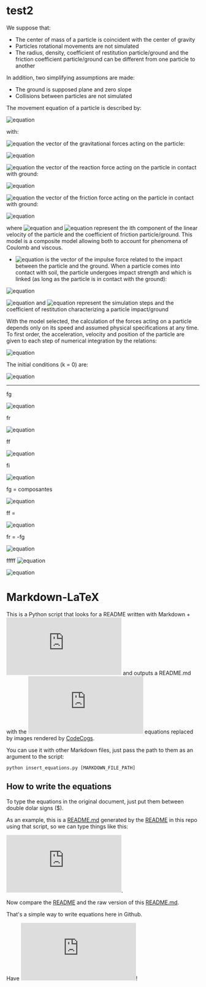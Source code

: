 # test2

We suppose that:
- The center of mass of a particle is coincident with the center of gravity
- Particles rotational movements are not simulated
- The radius, density, coefficient of restitution particle/ground and the friction coefficient particle/ground can be different from one particle to another

In addition, two simplifying assumptions are made:
- The ground is supposed plane and zero slope 
- Collisions between particles are not simulated

The movement equation of a particle is described by:

![equation](http://www.sciweavers.org/download/Tex2Img_1456526547.png)

with:

![equation](http://www.sciweavers.org/download/Tex2Img_1456526628.png) the vector of the gravitational forces acting on the particle:

![equation](http://www.sciweavers.org/download/Tex2Img_1456527329.png)

![equation](http://www.sciweavers.org/download/Tex2Img_1456526682.png) the vector of the reaction force acting on the particle in contact with ground:

![equation](http://www.sciweavers.org/download/Tex2Img_1456527649.png)

![equation](http://www.sciweavers.org/download/Tex2Img_1456527164.png) the vector of the friction force acting on the particle in contact with ground:

![equation](http://www.sciweavers.org/download/Tex2Img_1456533016.png)

where ![equation](http://www.sciweavers.org/download/Tex2Img_1456529475.png) and ![equation](http://www.sciweavers.org/download/Tex2Img_1456529632.png)
represent the ith component of the linear velocity of the particle and the coefficient of friction particle/ground. This model is a composite model allowing both to account for phenomena of Coulomb and viscous.

- ![equation](http://www.sciweavers.org/download/Tex2Img_1456527148.png) is the vector of the impulse force related to the impact between the particle and the ground.
When a particle comes into contact with soil, the particle undergoes impact strength and which is linked (as long as the particle is in contact with the ground):

![equation](http://www.sciweavers.org/download/Tex2Img_1456532916.png)

![equation](http://www.sciweavers.org/download/Tex2Img_1456529864.png) and ![equation](http://www.sciweavers.org/download/Tex2Img_1456529911.png) represent the simulation steps and the coefficient of restitution characterizing a particle impact/ground

With the model selected, the calculation of the forces acting on a particle depends only on its speed and assumed physical specifications at any time. To first order, the acceleration, velocity and position of the particle are given to each step of numerical integration by the relations:

![equation](http://www.sciweavers.org/download/Tex2Img_1456534047.png)

The initial conditions (k = 0) are: 

![equation](http://www.sciweavers.org/download/Tex2Img_1456534192.png) 

*****
fg

![equation](http://www.sciweavers.org/download/Tex2Img_1456526628.png)

fr

![equation](http://www.sciweavers.org/download/Tex2Img_1456526682.png)

ff

![equation](http://www.sciweavers.org/download/Tex2Img_1456527164.png)

fi

![equation](http://www.sciweavers.org/download/Tex2Img_1456527148.png)

fg = composantes

![equation](http://www.sciweavers.org/download/Tex2Img_1456527329.png)

ff =

![equation](http://www.sciweavers.org/download/Tex2Img_1456527562.png)

fr = -fg

![equation](http://www.sciweavers.org/download/Tex2Img_1456527649.png)

fffff
![equation](http://www.sciweavers.org/download/Tex2Img_1456528395.png)

![equation]()




# Markdown-LaTeX

This is a Python script that looks for a README written with Markdown + ![equation](http://latex.codecogs.com/png.latex?%24%24%5CLaTeX%24%24) and outputs a README.md with the ![equation](http://latex.codecogs.com/png.latex?%24%24%5CLaTeX%24%24) equations replaced by images rendered by [CodeCogs].

You can use it with other Markdown files, just pass the path to them as an argument to the script:

```
python insert_equations.py [MARKDOWN_FILE_PATH]
```

## How to write the equations

To type the equations in the original document, just put them between double dolar signs ($).

As an example, this is a [README.md] generated by the [README] in this repo using that script, so we can type things like this:

![equation](http://latex.codecogs.com/png.latex?%24%24%20J%28%5Cmathbf%7BW_1%7D%2C%20%5Cmathbf%7Bb_1%7D%2C%20%5Cmathbf%7BW_2%7D%2C%20%5Cmathbf%7Bb_2%7D%29%20%3D%20%5Cfrac%7B1%7D%7B2t%7D%5Cmathbf%7B1_v%7D%5ET%20%5Ccdot%20%5B%28%28%5Cmathbf%7Ba_3%7D%20-%20%5Cmathbf%7BX%7D%29%20%5Codot%20%28%5Cmathbf%7Ba_3%7D%20-%20%5Cmathbf%7BX%7D%29%29%20%5Ccdot%20%5Cmathbf%7B1_t%7D%5D%20%2B%20%5Cfrac%7B%5Clambda%7D%7B2%7D%5B%5Cmathbf%7B1_h%7D%5ET%20%5Ccdot%20%28%5Cmathbf%7BW_1%7D%5Codot%20%5Cmathbf%7BW_1%7D%29%20%5Ccdot%20%5Cmathbf%7B1_v%7D%20%2B%20%5Cmathbf%7B1_v%7D%5ET%20%5Ccdot%20%28%5Cmathbf%7BW_2%7D%5Codot%20%5Cmathbf%7BW_2%7D%29%20%5Ccdot%20%5Cmathbf%7B1_h%7D%20%5D%20%2B%20%5Cbeta%5Cmathbf%7B1_h%7D%5ET%20%5Ccdot%20%5B%5Crho%20%5Clog%28%5Crho%5Cmathbf%7B1_h%7D%20%5Coslash%20%5Cboldsymbol%7B%5Chat%20%5Crho%7D%29%20%2B%20%281%20-%20%5Crho%29%5Clog%28%28%5Cmathbf%7B1_h%7D-%5Crho%5Cmathbf%7B1_h%7D%29%20%5Coslash%20%28%5Cmathbf%7B1_h%7D%20-%20%5Cboldsymbol%7B%5Chat%20%5Crho%7D%29%29%5D%24%24).

Now compare the [README] and the raw version of this [README.md].

That's a simple way to write equations here in Github. 

Have ![equation](http://latex.codecogs.com/png.latex?%24%24f%20%5Ccup%20%5Cmathbb%7BN%7D%24%24)! 

[CodeCogs]:http://www.codecogs.com/latex/eqneditor.php
[README]:https://raw.github.com/allanino/markdown-latex/master/README
[README.md]:https://raw.github.com/allanino/markdown-latex/master/README.md
